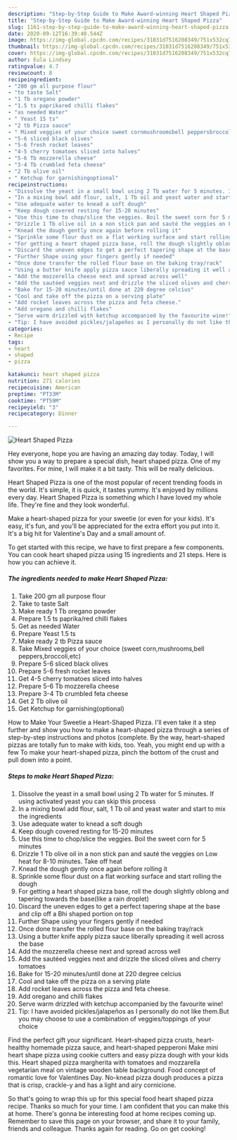```yaml
---
description: "Step-by-Step Guide to Make Award-winning Heart Shaped Pizza"
title: "Step-by-Step Guide to Make Award-winning Heart Shaped Pizza"
slug: 1161-step-by-step-guide-to-make-award-winning-heart-shaped-pizza
date: 2020-09-12T16:39:40.544Z
image: https://img-global.cpcdn.com/recipes/31031d7516208349/751x532cq70/heart-shaped-pizza-recipe-main-photo.jpg
thumbnail: https://img-global.cpcdn.com/recipes/31031d7516208349/751x532cq70/heart-shaped-pizza-recipe-main-photo.jpg
cover: https://img-global.cpcdn.com/recipes/31031d7516208349/751x532cq70/heart-shaped-pizza-recipe-main-photo.jpg
author: Eula Lindsey
ratingvalue: 4.7
reviewcount: 8
recipeingredient:
- "200 gm all purpose flour"
- "to taste Salt"
- "1 Tb oregano powder"
- "1.5 ts paprikared chilli flakes"
- "as needed Water"
- " Yeast 15 ts"
- "2 tb Pizza sauce"
- " Mixed veggies of your choice sweet cornmushroomsbell peppersbroccolietc"
- "5-6 sliced black olives"
- "5-6 fresh rocket leaves"
- "4-5 cherry tomatoes sliced into halves"
- "5-6 Tb mozzerella cheese"
- "3-4 Tb crumbled feta cheese"
- "2 Tb olive oil"
- " Ketchup for garnishingoptional"
recipeinstructions:
- "Dissolve the yeast in a small bowl using 2 Tb water for 5 minutes. If using activated yeast you can skip this process"
- "In a mixing bowl add flour, salt, 1 Tb oil and yeast water and start to mix the ingredients"
- "Use adequate water to knead a soft dough"
- "Keep dough covered resting for 15-20 minutes"
- "Use this time to chop/slice the veggies. Boil the sweet corn for 5 minutes"
- "Drizzle 1 Tb olive oil in a non stick pan and sauté the veggies on Low heat for 8-10 minutes. Take off heat"
- "Knead the dough gently once again before rolling it"
- "Sprinkle some flour dust on a flat working surface and start rolling the dough"
- "For getting a heart shaped pizza base, roll the dough slightly oblong and tapering towards the base(like a rain droplet)"
- "Discard the uneven edges to get a perfect tapering shape at the base and clip off a Bhi shaped portion on top"
- "Further Shape using your fingers gently if needed"
- "Once done transfer the rolled flour base on the baking tray/rack"
- "Using a butter knife apply pizza sauce liberally spreading it well across the base"
- "Add the mozzerella cheese next and spread across well"
- "Add the sautéed veggies next and drizzle the sliced olives and cherry tomatoes"
- "Bake for 15-20 minutes/until done at 220 degree celcius"
- "Cool and take off the pizza on a serving plate"
- "Add rocket leaves across the pizza and feta cheese."
- "Add oregano and chilli flakes"
- "Serve warm drizzled with ketchup accompanied by the favourite wine!"
- "Tip: I have avoided pickles/jalapeños as I personally do not like them.But you may choose to use a combination of veggies/toppings of your choice"
categories:
- Recipe
tags:
- heart
- shaped
- pizza

katakunci: heart shaped pizza 
nutrition: 271 calories
recipecuisine: American
preptime: "PT33M"
cooktime: "PT59M"
recipeyield: "3"
recipecategory: Dinner

---
```



![Heart Shaped Pizza](https://img-global.cpcdn.com/recipes/31031d7516208349/751x532cq70/heart-shaped-pizza-recipe-main-photo.jpg)

Hey everyone, hope you are having an amazing day today. Today, I will show you a way to prepare a special dish, heart shaped pizza. One of my favorites. For mine, I will make it a bit tasty. This will be really delicious.

Heart Shaped Pizza is one of the most popular of recent trending foods in the world. It's simple, it is quick, it tastes yummy. It's enjoyed by millions every day. Heart Shaped Pizza is something which I have loved my whole life. They're fine and they look wonderful.

Make a heart-shaped pizza for your sweetie (or even for your kids). It&#39;s easy, it&#39;s fun, and you&#39;ll be appreciated for the extra effort you put into it. It&#39;s a big hit for Valentine&#39;s Day and a small amount of.


To get started with this recipe, we have to first prepare a few components. You can cook heart shaped pizza using 15 ingredients and 21 steps. Here is how you can achieve it.

<!--inarticleads1-->

##### The ingredients needed to make Heart Shaped Pizza:

1. Take 200 gm all purpose flour
1. Take to taste Salt
1. Make ready 1 Tb oregano powder
1. Prepare 1.5 ts paprika/red chilli flakes
1. Get as needed Water
1. Prepare  Yeast 1.5 ts
1. Make ready 2 tb Pizza sauce
1. Take  Mixed veggies of your choice (sweet corn,mushrooms,bell peppers,broccoli,etc)
1. Prepare 5-6 sliced black olives
1. Prepare 5-6 fresh rocket leaves
1. Get 4-5 cherry tomatoes sliced into halves
1. Prepare 5-6 Tb mozzerella cheese
1. Prepare 3-4 Tb crumbled feta cheese
1. Get 2 Tb olive oil
1. Get  Ketchup for garnishing(optional)


How to Make Your Sweetie a Heart-Shaped Pizza. I&#39;ll even take it a step further and show you how to make a heart-shaped pizza through a series of step-by-step instructions and photos (complete. By the way, heart-shaped pizzas are totally fun to make with kids, too. Yeah, you might end up with a few To make your heart-shaped pizza, pinch the bottom of the crust and pull down into a point. 

<!--inarticleads2-->

##### Steps to make Heart Shaped Pizza:

1. Dissolve the yeast in a small bowl using 2 Tb water for 5 minutes. If using activated yeast you can skip this process
1. In a mixing bowl add flour, salt, 1 Tb oil and yeast water and start to mix the ingredients
1. Use adequate water to knead a soft dough
1. Keep dough covered resting for 15-20 minutes
1. Use this time to chop/slice the veggies. Boil the sweet corn for 5 minutes
1. Drizzle 1 Tb olive oil in a non stick pan and sauté the veggies on Low heat for 8-10 minutes. Take off heat
1. Knead the dough gently once again before rolling it
1. Sprinkle some flour dust on a flat working surface and start rolling the dough
1. For getting a heart shaped pizza base, roll the dough slightly oblong and tapering towards the base(like a rain droplet)
1. Discard the uneven edges to get a perfect tapering shape at the base and clip off a Bhi shaped portion on top
1. Further Shape using your fingers gently if needed
1. Once done transfer the rolled flour base on the baking tray/rack
1. Using a butter knife apply pizza sauce liberally spreading it well across the base
1. Add the mozzerella cheese next and spread across well
1. Add the sautéed veggies next and drizzle the sliced olives and cherry tomatoes
1. Bake for 15-20 minutes/until done at 220 degree celcius
1. Cool and take off the pizza on a serving plate
1. Add rocket leaves across the pizza and feta cheese.
1. Add oregano and chilli flakes
1. Serve warm drizzled with ketchup accompanied by the favourite wine!
1. Tip: I have avoided pickles/jalapeños as I personally do not like them.But you may choose to use a combination of veggies/toppings of your choice


Find the perfect gift your significant. Heart-shaped pizza crusts, heart-healthy homemade pizza sauce, and heart-shaped pepperoni Make mini heart shape pizza using cookie cutters and easy pizza dough with your kids this. Heart shaped pizza margherita with tomatoes and mozzarella vegetarian meal on vintage wooden table background. Food concept of romantic love for Valentines Day. No-knead pizza dough produces a pizza that is crisp, crackle-y and has a light and airy cornicione. 

So that's going to wrap this up for this special food heart shaped pizza recipe. Thanks so much for your time. I am confident that you can make this at home. There's gonna be interesting food at home recipes coming up. Remember to save this page on your browser, and share it to your family, friends and colleague. Thanks again for reading. Go on get cooking!
